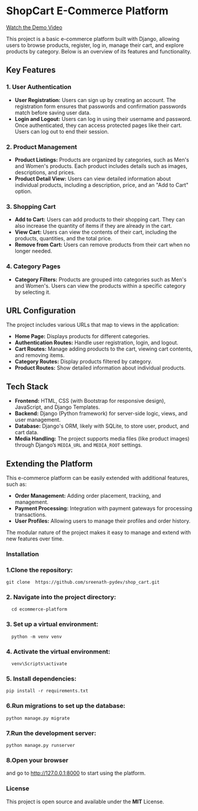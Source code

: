 # ShopCart E-Commerce Platform


[Watch the Demo Video](https://drive.google.com/file/d/1xGtUTqVZeLZDTPJXVhUfAaZOfhBnq1jn/view?usp=sharing)

This project is a basic e-commerce platform built with Django, allowing users to browse products, register, log in, manage their cart, and explore products by category. Below is an overview of its features and functionality.

## Key Features

### 1. User Authentication
- **User Registration:** Users can sign up by creating an account. The registration form ensures that passwords and confirmation passwords match before saving user data.
- **Login and Logout:** Users can log in using their username and password. Once authenticated, they can access protected pages like their cart. Users can log out to end their session.
### 2. Product Management
- **Product Listings:** Products are organized by categories, such as Men's and Women's products. Each product includes details such as images, descriptions, and prices.
- **Product Detail View:** Users can view detailed information about individual products, including a description, price, and an "Add to Cart" option.

### 3. Shopping Cart
- **Add to Cart:** Users can add products to their shopping cart. They can also increase the quantity of items if they are already in the cart.
- **View Cart:** Users can view the contents of their cart, including the products, quantities, and the total price.
- **Remove from Cart:** Users can remove products from their cart when no longer needed.

### 4. Category Pages
- **Category Filters:** Products are grouped into categories such as Men's and Women's. Users can view the products within a specific category by selecting it.

## URL Configuration
The project includes various URLs that map to views in the application:

- **Home Page:** Displays products for different categories.
- **Authentication Routes:** Handle user registration, login, and logout.
- **Cart Routes:** Manage adding products to the cart, viewing cart contents, and removing items.
- **Category Routes:** Display products filtered by category.
- **Product Routes:** Show detailed information about individual products.

## Tech Stack
- **Frontend:** HTML, CSS (with Bootstrap for responsive design), JavaScript, and Django Templates.
- **Backend:** Django (Python framework) for server-side logic, views, and user management.
- **Database:** Django's ORM, likely with SQLite, to store user, product, and cart data.
- **Media Handling:** The project supports media files (like product images) through Django’s `MEDIA_URL` and `MEDIA_ROOT` settings.

## Extending the Platform
This e-commerce platform can be easily extended with additional features, such as:

- **Order Management:** Adding order placement, tracking, and management.
- **Payment Processing:** Integration with payment gateways for processing transactions.
- **User Profiles:** Allowing users to manage their profiles and order history.

The modular nature of the project makes it easy to manage and extend with new features over time.

### Installation
### 1.Clone the repository:

   
    git clone  https://github.com/sreenath-pydev/shop_cart.git
   
### 2. Navigate into the project directory:
      cd ecommerce-platform
### 3. Set up a virtual environment:
      python -m venv venv
### 4. Activate the virtual environment:
      venv\Scripts\activate

### 5. Install dependencies:


    pip install -r requirements.txt
### 6.Run migrations to set up the database:


    python manage.py migrate
### 7.Run the development server:

    python manage.py runserver
### 8.Open your browser
 and go to http://127.0.0.1:8000 to start using the platform.
### License
This project is open source and available under the **MIT** License.
